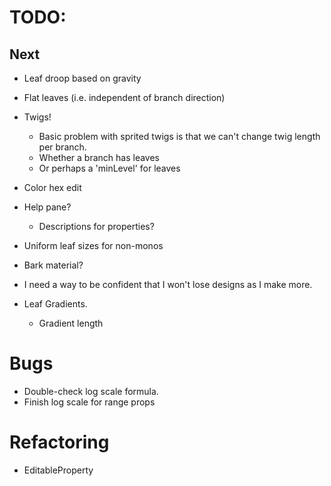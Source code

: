 # TODO:

## Next

* Leaf droop based on gravity
* Flat leaves (i.e. independent of branch direction)
* Twigs!
  * Basic problem with sprited twigs is that we can't change twig length per branch.
  * Whether a branch has leaves
  * Or perhaps a 'minLevel' for leaves
* Color hex edit
* Help pane?
  * Descriptions for properties?
* Uniform leaf sizes for non-monos
* Bark material?

* I need a way to be confident that I won't lose designs as I make more.

* Leaf Gradients.
  * Gradient length

# Bugs

* Double-check log scale formula.
* Finish log scale for range props

# Refactoring

* EditableProperty
